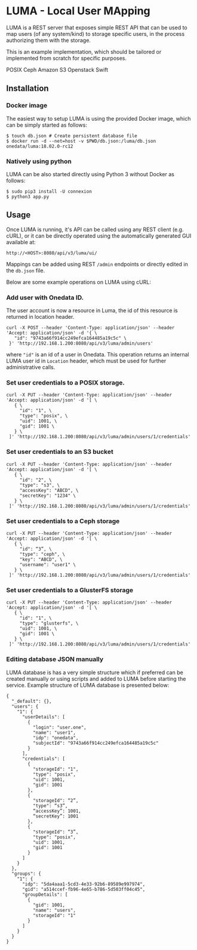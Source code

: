 # LUMA - Local User MApping

LUMA is a REST server that exposes simple REST API that can be used to map users 
(of any system/kind) to storage specific users, in the process authorizing them
with the storage.



This is an example implementation, which should be tailored or implemented from
scratch for specific purposes.


POSIX
Ceph
Amazon S3
Openstack Swift


## Installation

### Docker image

The easiest way to setup LUMA is using the provided Docker image, which can 
be simply started as follows:

```
$ touch db.json # Create persistent database file
$ docker run -d --net=host -v $PWD/db.json:/luma/db.json onedata/luma:18.02.0-rc12
```

### Natively using python

LUMA can be also started directly using Python 3 without Docker as follows:
```
$ sudo pip3 install -U connexion
$ python3 app.py
```

## Usage

Once LUMA is running, it's API can be called using any REST client (e.g. cURL),
or it can be directly operated using the automatically generated GUI available
at:

```
http://<HOST>:8080/api/v3/luma/ui/
```

Mappings can be added using REST `/admin` endpoints or directly edited in the
`db.json` file.


Below are some example operations on LUMA using cURL:

### Add user with Onedata ID. 
The user account is now a resource in Luma, the id of this resource is returned 
in location header.

```
curl -X POST --header 'Content-Type: application/json' --header 'Accept: application/json' -d '{ \
   "id": "9743a66f914cc249efca164485a19c5c" \
 }' 'http://192.168.1.200:8080/api/v3/luma/admin/users'

```

where `"id"` is an id of a user in Onedata. This operation returns an internal LUMA user id in 
`Location` header, which must be used for further administrative calls.

### Set user credentials to a POSIX storage.

```
curl -X PUT --header 'Content-Type: application/json' --header 'Accept: application/json' -d '[ \
   { \
     "id": "1", \
     "type": "posix", \
     "uid": 1001, \
     "gid": 1001 \
   } \
 ]' 'http://192.168.1.200:8080/api/v3/luma/admin/users/1/credentials'

```

### Set user credentials to an S3 bucket

```
curl -X PUT --header 'Content-Type: application/json' --header 'Accept: application/json' -d '[ \
   { \
     "id": "2", \
     "type": "s3", \
     "accessKey": "ABCD", \
     "secretKey": "1234" \
   } \
 ]' 'http://192.168.1.200:8080/api/v3/luma/admin/users/1/credentials'

```


### Set user credentials to a Ceph storage

```
curl -X PUT --header 'Content-Type: application/json' --header 'Accept: application/json' -d '[ \
   { \
     "id": “3”, \
     "type": "ceph", \
     "key": "ABCD", \
     "username": "user1" \
   } \
 ]' 'http://192.168.1.200:8080/api/v3/luma/admin/users/1/credentials'
```

### Set user credentials to a GlusterFS storage

```
curl -X PUT --header 'Content-Type: application/json' --header 'Accept: application/json' -d '[ \
   { \
     "id": "1", \
     "type": "glusterfs", \
     "uid": 1001, \
     "gid": 1001 \
   } \
 ]' 'http://192.168.1.200:8080/api/v3/luma/admin/users/1/credentials'

```


### Editing database JSON manually

LUMA database is has a very simple structure which if preferred can be created manually or using
scripts and added to LUMA before starting the service. Example structure of LUMA database is 
presented below:

```
{
  "_default": {},
  "users": {
    "1": {
      "userDetails": [
        {
          "login": "user.one",
          "name": "user1",
          "idp": "onedata",
          "subjectId": "9743a66f914cc249efca164485a19c5c"
        }
      ],
      "credentials": [
        {
          "storageId": "1",
          "type": "posix",
          "uid": 1001,
          "gid": 1001
        },
        {
          "storageId": “2”,
          "type": “s3”,
          “accessKey”: 1001,
          “secretKey”: 1001
        },
        {
          "storageId": “3”,
          "type": "posix",
          "uid": 1001,
          "gid": 1001
        }
      ]
    }
  },
  "groups": {
    "1": {
      "idp": "5da4aaa1-5cd3-4e33-92b6-89589e997974",
      "gid": "a514ccef-fb96-4e65-b786-5d503ff04c45",
      "groupDetails": [
        {
          "gid": 1001,
          "name": "users",
          "storageId": "1"
        }
      ]
    }
  }
}

```
